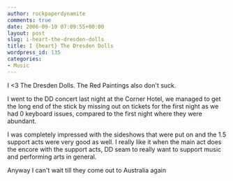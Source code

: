 ```yaml
---
author: rockpaperdynamite
comments: true
date: 2006-09-19 07:09:55+00:00
layout: post
slug: i-heart-the-dresden-dolls
title: I {heart} The Dresden Dolls
wordpress_id: 135
categories:
- Music
---
```


I <3 The Dresden Dolls. The Red Paintings also don't suck.

I went to the DD concert last night at the Corner Hotel, we managed to get the long end of the stick by missing out on tickets for the first night as we had 0 keyboard issues, compared to the first night where they were abundant.

I was completely impressed with the sideshows that were put on and the 1.5 support acts were very good as well. I really like it when the main act does the encore with the support acts, DD seam to really want to support music and performing arts in general.

Anyway I can't wait till they come out to Australia again
